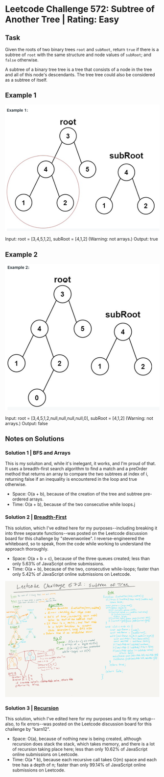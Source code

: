 # Leetcode Challenge 572: Subtree of Another Tree | Rating: Easy

## Task

Given the roots of two binary trees `root` and `subRoot`, return `true` if there is a subtree of `root` with the same structure and node values of `subRoot`; and `false` otherwise.

A subtree of a binary tree tree is a tree that consists of a node in the tree and all of this node's descendants. The tree tree could also be considered as a subtree of itself.

## Example 1

![Diagram 1](../../assets/subtree-in-tree-1.png)

Input: root = [3,4,5,1,2], subRoot = [4,1,2] (Warning: not arrays.)
Output: true

## Example 2

![Diagram 1](../../assets/subtree-in-tree-2.png)

Input: root = [3,4,5,1,2,null,null,null,null,0], subRoot = [4,1,2] (Warning: not arrays.)
Output: false

## Notes on Solutions

### Solution 1 | BFS and Arrays

This is my soluiton and, while it's inelegant, it works, and I'm proud of that. It uses a breadth-first search algorithm to find a match and a preOrder method that returns an array to compare the two subtrees at index of i, returning false if an inequality is encountered in the loop and true otherwise.

- Space: O(a + b), because of the creation of the tree and subtree pre-ordered arrays.
- Time: O(a + b), because of the two consecutive while loops.j

### Solution 2 | [Breadth-First](https://leetcode.com/problems/subtree-of-another-tree/discuss/1230961/JavaScript-BFS-Solution)

This solution, which I've edited here for my purposes--including breaking it into three separate functions--was posted on the Leetcode discussion board for this challenge by "stevenwonlee". I reverse-engineered the whiteboard, so to speak, from the code while working to understand the approach thoroughly.

- Space: O(a + b + c), because of the three queues created; less than only 5.63% of JavaScript online submissions.
- Time: O(a + b), because of the two, consecutive while-loops; faster than only 5.42% of JavaScript online submissions on Leetcode.

![Whiteboard for Solution 2](../../assets/whiteboards/subtree-in-tree-whiteboard.png)

### Solution 3 | [Recursion](https://leetcode.com/problems/subtree-of-another-tree/discuss/1138076/Recursive-Javascript-solution)

This solution, which I've edited here for my purposes and to fit my setup--also, to fix errors--was posted on the Leetcode discussion board for this challenge by "karn12".

- Space: O(a), because of nothing new is being created, although recursion does stack the stack, which takes memory, and there is a lot of recursion taking place here; less than only 10.62% of JavaScript online submissions on Leetcode.
- Time: O(a * b), because each recursive call takes O(m) space and each tree has a depth of n; faster than only 99.14% of JavaScript online submissions on Leetcode.
